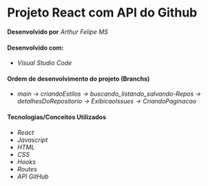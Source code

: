 # Projeto React com API do Github

**Desenvolvido por** *Arthur Felipe MS*

#### Desenvolvido com:

* *Visual Studio Code*

#### Ordem de desenvolvimento do projeto (Branchs)

* *main -> criandoEstilos -> buscando_listando_salvando-Repos -> detalhesDoRepositorio -> ExibicaoIssues -> CriandoPaginacao*

#### Tecnologias/Conceitos Utilizados

* *React*
* *Javascript*
* *HTML*
* *CSS*
* *Hooks*
* *Routes*
* *API GitHub*
